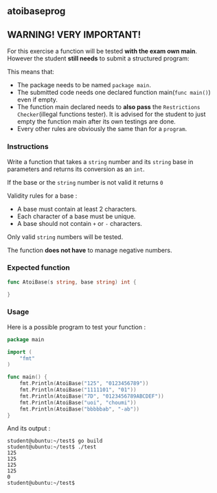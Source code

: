 ## atoibaseprog

## **WARNING! VERY IMPORTANT!**

For this exercise a function will be tested **with the exam own main**. However the student **still needs** to submit a structured program:

This means that:

- The package needs to be named `package main`.
- The submitted code needs one declared function main(```func main()```) even if empty.
- The function main declared needs to **also pass** the `Restrictions Checker`(illegal functions tester). It is advised for the student to just empty the function main after its own testings are done.
- Every other rules are obviously the same than for a `program`.

### Instructions

Write a function that takes a `string` number and its `string` base in parameters and returns its conversion as an `int`.

If the base or the `string` number is not valid it returns `0`

Validity rules for a base :

- A base must contain at least 2 characters.
- Each character of a base must be unique.
- A base should not contain `+` or `-` characters.

Only valid `string` numbers will be tested.

The function **does not have** to manage negative numbers.

### Expected function

```go
func AtoiBase(s string, base string) int {

}
```

### Usage

Here is a possible program to test your function :

```go
package main

import (
	"fmt"
)

func main() {
	fmt.Println(AtoiBase("125", "0123456789"))
	fmt.Println(AtoiBase("1111101", "01"))
	fmt.Println(AtoiBase("7D", "0123456789ABCDEF"))
	fmt.Println(AtoiBase("uoi", "choumi"))
	fmt.Println(AtoiBase("bbbbbab", "-ab"))
}
```

And its output :

```console
student@ubuntu:~/test$ go build
student@ubuntu:~/test$ ./test
125
125
125
125
0
student@ubuntu:~/test$
```
